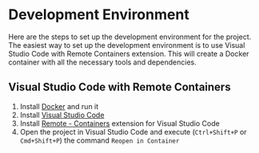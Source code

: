 # Development Environment

Here are the steps to set up the development environment for the project. The easiest way to set up the development environment is to use Visual Studio Code with Remote Containers extension. This will create a Docker container with all the necessary tools and dependencies.

## Visual Studio Code with Remote Containers

1. Install [Docker](https://docs.docker.com/get-docker/) and run it
2. Install [Visual Studio Code](https://code.visualstudio.com/)
3. Install [Remote - Containers](https://marketplace.visualstudio.com/items?itemName=ms-vscode-remote.remote-containers) extension for Visual Studio Code
4. Open the project in Visual Studio Code and execute (`Ctrl+Shift+P` or `Cmd+Shift+P`) the command `Reopen in Container`
